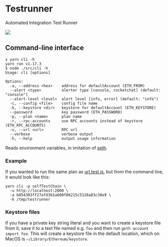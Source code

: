 # Testrunner
Automated Integration Test Runner

![](http://clipart.toonarific.com/data/thumbnails/76/roadrunner005.gif)

## Command-line interface

```shell
❯ yarn cli -h
yarn run v1.17.3
$ node ./src/cli -h
Usage: cli [options]

Options:
  -a, --address <hex>    address for defaultAccount (ETH_FROM)
  --alert <type>         alerter type [console, rocketchat] (default: "console")
  --alert-level <level>  alert level [info, error] (default: "info")
  -c, --config <file>    config file name
  -k, --keystore <dir>   keystore for defaultAccount (ETH_KEYSTORE)
  --password             key password (ETH_PASSWORD)
  -p, --plan <name>      plan name
  -r, --rpc-accounts     use RPC accounts instead of keystore (ETH_RPC_ACCOUNTS)
  -u, --url <url>        RPC url
  --verbose              verbose output
  -h, --help             output usage information
```

Reads environment variables, in imitation of [seth](https://github.com/dapphub/dapptools/blob/master/src/seth/README.md).

### Example

If you wanted to run the same plan as [url.test.js](https://github.com/makerdao/testrunner/blob/master/test/url.test.js), but from the command line, it would look like this:

```shell
yarn cli -p selfTestChain \
  -u http://localhost:2000 \
  -a b054303ff27afd3b1a600f86215c5128a83c38e9 \
  -k /tmp/testrunner
```

### Keystore files

If you have a private key string literal and you want to create a keystore file from it, save it to a text file named e.g. `foo` and then run `geth account import foo`. This will create a keystore file in the default location, which on MacOS is `~/Library/Ethereum/keystore`.
